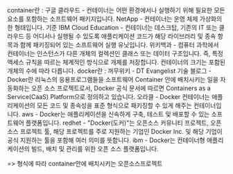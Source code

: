 container란 : 
구글 클라우드 - 컨테이너는 어떤 환경에서나 실행하기 위해 필요한 모든 요소를 포함하는 소프트웨어 패키지입니다.
NetApp - 컨테이너는 운영 체제 가상화의 한 형태입니다.
기준 IBM Cloud Education - 컨테이너는 데스크탑, 기존의 IT 또는 클라우드 등 어디서나 실행될 수 있도록 애플리케이션 코드가 해당 라이브러리 및 종속 항목과 함께 패키징되어 있는 소프트웨어 실행 유닛입니다.
위키백과 - 컴퓨터 과학에서 컨테이너는 인스턴스가 다른 개체의 컬렉션인 클래스 또는 데이터 구조입니다. 즉, 특정 액세스 규칙을 따르는 체계적인 방식으로 개체를 저장합니다. 컨테이너의 크기는 포함된 개체의 수에 따라 다릅니다.
docker란 : 
꺼무위키 - 
DT Evangelist 기술 블로그 - Docker란 리눅스의 응용프로그램들을 소프트웨어 Container 안에 배치시키는 일을 자동화하는 오픈 소스 프로젝트로서, Docker 공식 문서에 따르면 Containers as a Service(CaaS) Platform으로 정의하고 있습니다.
오라클 - Docker 컨테이너는 애플리케이션의 모든 코드 및 종속성을 표준 형식으로 패키징할 수 있게 해주는 컨테이너입니다.
aws - Docker는 애플리케이션을 신속하게 구축, 테스트 및 배포할 수 있는 소프트웨어 플랫폼입니다.
redhet - "Docker(도커)"는 오픈소스 커뮤니티 프로젝트, 오픈소스 프로젝트 툴, 해당 프로젝트를 주로 지원하는 기업인 Docker Inc. 및 해당 기업이 공식 지원하는 툴을 포함해 여러 의미를 뜻합니다.
ibm - Docker는 컨테이너형 애플리케이션의 빌드, 배치 및 관리를 위한 오픈 소스 플랫폼입니다.

=> 형식에 따라 container안에 배치시키는 오픈소스프로젝트